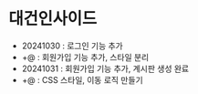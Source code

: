 #  대건인사이드 

  - 20241030 : 로그인 기능 추가
  - +@ : 회원가입 기능 추가, 스타일 분리
  - 20241031 : 회원가입 기능 추가, 계시판 생성 완료
  - +@ : CSS 스타일, 이동 로직 만들기